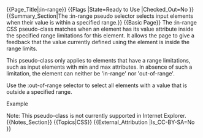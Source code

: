 {{Page_Title|:in-range}}
{{Flags
|State=Ready to Use
|Checked_Out=No
}}
{{Summary_Section|The :in-range pseudo selector selects input elements when their value is within a specified range.}}
{{Basic Page}}
The :in-range CSS pseudo-class matches when an element has its value attribute inside the specified range limitations for this element. It allows the page to give a feedback that the value currently defined using the element is inside the range limits.

This pseudo-class only applies to elements that have a range limitations, such as input elements with min and max attributes. In absence of such a limitation, the element can neither be 'in-range' nor 'out-of-range'.

Use the :out-of-range selector to select all elements with a value that is outside a specified range.

Example


Note: This pseudo-class is not currently supported in Internet Explorer.
{{Notes_Section}}
{{Topics|CSS}}
{{External_Attribution
|Is_CC-BY-SA=No
}}